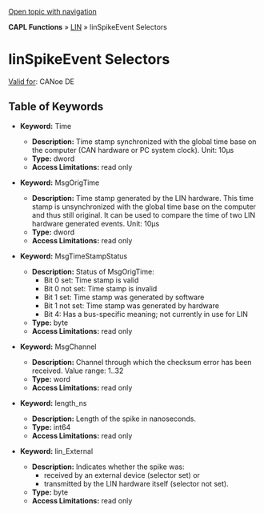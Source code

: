 [Open topic with navigation](../../../../../CANoeDEFamily.htm#Topics/CAPLFunctions/LIN/Selectors/CAPLfunctionLINSpikeEvent.md)

**CAPL Functions** » [LIN](../CAPLfunctionsLINOverview.md) » linSpikeEvent Selectors

# linSpikeEvent Selectors

[Valid for](../../../Shared/FeatureAvailability.md): CANoe DE

## Table of Keywords

- **Keyword:** Time
  - **Description:** Time stamp synchronized with the global time base on the computer (CAN hardware or PC system clock). Unit: 10µs
  - **Type:** dword
  - **Access Limitations:** read only

- **Keyword:** MsgOrigTime
  - **Description:** Time stamp generated by the LIN hardware. This time stamp is unsynchronized with the global time base on the computer and thus still original. It can be used to compare the time of two LIN hardware generated events. Unit: 10µs
  - **Type:** dword
  - **Access Limitations:** read only

- **Keyword:** MsgTimeStampStatus
  - **Description:** Status of MsgOrigTime:
    - Bit 0 set: Time stamp is valid
    - Bit 0 not set: Time stamp is invalid
    - Bit 1 set: Time stamp was generated by software
    - Bit 1 not set: Time stamp was generated by hardware
    - Bit 4: Has a bus-specific meaning; not currently in use for LIN
  - **Type:** byte
  - **Access Limitations:** read only

- **Keyword:** MsgChannel
  - **Description:** Channel through which the checksum error has been received. Value range: 1..32
  - **Type:** word
  - **Access Limitations:** read only

- **Keyword:** length_ns
  - **Description:** Length of the spike in nanoseconds.
  - **Type:** int64
  - **Access Limitations:** read only

- **Keyword:** lin_External
  - **Description:** Indicates whether the spike was:
    - received by an external device (selector set) or
    - transmitted by the LIN hardware itself (selector not set).
  - **Type:** byte
  - **Access Limitations:** read only
